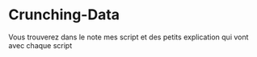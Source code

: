 # Crunching-Data
Vous trouverez dans le note mes script et des petits explication qui vont avec chaque script
